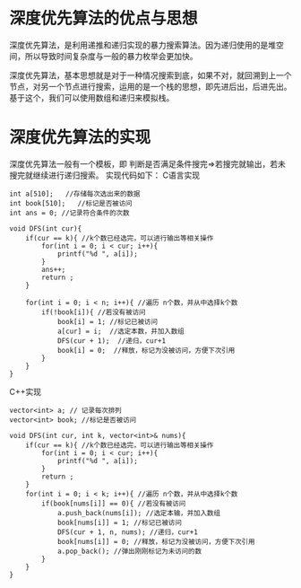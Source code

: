 # 深度优先算法的优点与思想
深度优先算法，是利用递推和递归实现的暴力搜索算法。因为递归使用的是堆空间，所以导致时间复杂度与一般的暴力枚举会更加快。

深度优先算法，基本思想就是对于一种情况搜索到底，如果不对，就回溯到上一个节点，对另一个节点进行搜索，运用的是一个栈的思想，即先进后出，后进先出。基于这个，我们可以使用数组和递归来模拟栈。

# 深度优先算法的实现
深度优先算法一般有一个模板，即    判断是否满足条件搜完=>若搜完就输出，若未搜完就继续进行递归搜索。
实现代码如下：
C语言实现

```
int a[510];   //存储每次选出来的数据
int book[510];   //标记是否被访问
int ans = 0; //记录符合条件的次数

void DFS(int cur){
	if(cur == k){ //k个数已经选完，可以进行输出等相关操作 
		for(int i = 0; i < cur; i++){
			printf("%d ", a[i]);
		} 
		ans++;
		return ;
	}
	
	for(int i = 0; i < n; i++){ //遍历 n个数，并从中选择k个数 
		if(!book[i]){ //若没有被访问 
			book[i] = 1; //标记已被访问 
			a[cur] = i;  //选定本数，并加入数组 
			DFS(cur + 1);  //递归，cur+1 
			book[i] = 0;  //释放，标记为没被访问，方便下次引用 
		}
	}
}
```

C++实现

```
vector<int> a; // 记录每次排列 
vector<int> book; //标记是否被访问 

void DFS(int cur, int k, vector<int>& nums){
    if(cur == k){ //k个数已经选完，可以进行输出等相关操作 
        for(int i = 0; i < cur; i++){
			printf("%d ", a[i]);
		} 
        return ;
    }
    for(int i = 0; i < k; i++){ //遍历 n个数，并从中选择k个数 
        if(book[nums[i]] == 0){ //若没有被访问
            a.push_back(nums[i]); //选定本输，并加入数组 
            book[nums[i]] = 1; //标记已被访问 
            DFS(cur + 1, n, nums); //递归，cur+1 
            book[nums[i]] = 0; //释放，标记为没被访问，方便下次引用 
            a.pop_back(); //弹出刚刚标记为未访问的数
        }
    }
}
```
